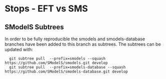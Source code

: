 # Stops - EFT vs SMS


## SModelS Subtrees ##

In order to be fully reproducible the smodels and smodels-database branches
have been added to this branch as subtrees.
The subtrees can be updated with:

```
  git subtree pull  --prefix=smodels --squash https://github.com/SModelS/smodels.git develop
  git subtree pull  --prefix=smodels-database --squash https://github.com/SModelS/smodels-database.git develop
```

